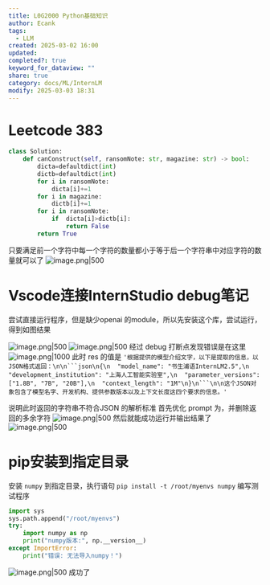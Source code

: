```yaml
---
title: L0G2000 Python基础知识
author: Ecank
tags:
  - LLM
created: 2025-03-02 16:00
updated: 
completed?: true
keyword_for_dataview: ""
share: true
category: docs/ML/InternLM
modify: 2025-03-03 18:31
---
```


# Leetcode 383
```python
class Solution:
    def canConstruct(self, ransomNote: str, magazine: str) -> bool:
        dicta=defaultdict(int)
        dictb=defaultdict(int)
        for i in ransomNote:
            dicta[i]+=1
        for i in magazine:
            dictb[i]+=1
        for i in ransomNote:
            if  dicta[i]>dictb[i]:
                return False
        return True
```
只要满足前一个字符中每一个字符的数量都小于等于后一个字符串中对应字符的数量就可以了
![image.png|500](https://eeecank-1325470508.cos.ap-shanghai.myqcloud.com/20250302160048.png)
# Vscode连接InternStudio debug笔记
尝试直接运行程序，但是缺少openai 的module，所以先安装这个库，尝试运行，得到如图结果

![image.png|500](https://eeecank-1325470508.cos.ap-shanghai.myqcloud.com/20250302201559.png)
![image.png|500](https://eeecank-1325470508.cos.ap-shanghai.myqcloud.com/20250302201721.png)
经过 debug 打断点发现错误是在这里
![image.png|1000](https://eeecank-1325470508.cos.ap-shanghai.myqcloud.com/20250302202034.png)
此时 res 的值是 `'根据提供的模型介绍文字，以下是提取的信息，以JSON格式返回：\n\n```json\n{\n  "model_name": "书生浦语InternLM2.5",\n  "development_institution": "上海人工智能实验室",\n  "parameter_versions": ["1.8B", "7B", "20B"],\n  "context_length": "1M"\n}\n```\n\n这个JSON对象包含了模型名字、开发机构、提供参数版本以及上下文长度这四个要求的信息。'`

说明此时返回的字符串不符合JSON 的解析标准
首先优化 prompt 为，并删除返回的多余字符
![image.png|500](https://eeecank-1325470508.cos.ap-shanghai.myqcloud.com/20250302203021.png)
然后就能成功运行并输出结果了
![image.png|500](https://eeecank-1325470508.cos.ap-shanghai.myqcloud.com/20250302203031.png)
# pip安装到指定目录
安装 `numpy` 到指定目录，执行语句 `pip install -t /root/myenvs numpy`
编写测试程序
```python
import sys
sys.path.append("/root/myenvs")
try:
    import numpy as np
    print("numpy版本:", np.__version__)
except ImportError:
    print("错误: 无法导入numpy！")
```
![image.png|500](https://eeecank-1325470508.cos.ap-shanghai.myqcloud.com/20250302210431.png)
成功了